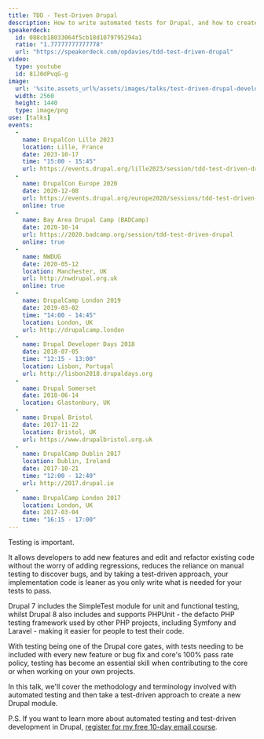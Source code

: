 ```yaml
---
title: TDD - Test-Driven Drupal
description: How to write automated tests for Drupal, and how to create a new Drupal module using test driven development.
speakerdeck:
  id: 088cb18033064f5cb18d1079795294a1
  ratio: "1.77777777777778"
  url: "https://speakerdeck.com/opdavies/tdd-test-driven-drupal"
video:
  type: youtube
  id: 81J0dPvqG-g
image:
  url: '%site.assets_url%/assets/images/talks/test-driven-drupal-development.png'
  width: 2560
  height: 1440
  type: image/png
use: [talks]
events:
  -
    name: DrupalCon Lille 2023
    location: Lille, France
    date: 2023-10-17
    time: "15:00 - 15:45"
    url: https://events.drupal.org/lille2023/session/tdd-test-driven-drupal-introduction-automated-testing-and-test-driven-development
  -
    name: DrupalCon Europe 2020
    date: 2020-12-08
    url: https://events.drupal.org/europe2020/sessions/tdd-test-driven-drupal
    online: true
  -
    name: Bay Area Drupal Camp (BADCamp)
    date: 2020-10-14
    url: https://2020.badcamp.org/session/tdd-test-driven-drupal
    online: true
  -
    name: NWDUG
    date: 2020-05-12
    location: Manchester, UK
    url: http://nwdrupal.org.uk
    online: true
  -
    name: DrupalCamp London 2019
    date: 2019-03-02
    time: "14:00 - 14:45"
    location: London, UK
    url: http://drupalcamp.london
  -
    name: Drupal Developer Days 2018
    date: 2018-07-05
    time: "12:15 - 13:00"
    location: Lisbon, Portugal
    url: http://lisbon2018.drupaldays.org
  -
    name: Drupal Somerset
    date: 2018-06-14
    location: Glastonbury, UK
  -
    name: Drupal Bristol
    date: 2017-11-22
    location: Bristol, UK
    url: https://www.drupalbristol.org.uk
  -
    name: DrupalCamp Dublin 2017
    location: Dublin, Ireland
    date: 2017-10-21
    time: "12:00 - 12:40"
    url: http://2017.drupal.ie
  -
    name: DrupalCamp London 2017
    location: London, UK
    date: 2017-03-04
    time: "16:15 - 17:00"
---
```


Testing is important.

It allows developers to add new features and edit and refactor existing code without the worry of adding regressions, reduces the reliance on manual testing to discover bugs, and by taking a test-driven approach, your implementation code is leaner as you only write what is needed for your tests to pass.

Drupal 7 includes the SimpleTest module for unit and functional testing, whilst Drupal 8 also includes and supports PHPUnit - the defacto PHP testing framework used by other PHP projects, including Symfony and Laravel - making it easier for people to test their code.

With testing being one of the Drupal core gates, with tests needing to be included with every new feature or bug fix and core's 100% pass rate policy, testing has become an essential skill when contributing to the core or when working on your own projects.

In this talk, we'll cover the methodology and terminology involved with automated testing and then take a test-driven approach to create a new Drupal module.

P.S. If you want to learn more about automated testing and test-driven development in Drupal, [register for my free 10-day email course][course].

[course]: /atdc
